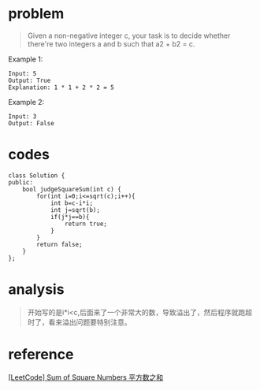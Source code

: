 # problem
>Given a non-negative integer c, your task is to decide whether there're two integers a and b such that a2 + b2 = c.

Example 1:
```
Input: 5
Output: True
Explanation: 1 * 1 + 2 * 2 = 5
```
Example 2:
```
Input: 3
Output: False
```

# codes
```
class Solution {
public:
    bool judgeSquareSum(int c) {
        for(int i=0;i<=sqrt(c);i++){
            int b=c-i*i;
            int j=sqrt(b);
            if(j*j==b){
                return true;
            }
        }
        return false;
    }
};
```

# analysis
>开始写的是i*i<c,后面来了一个非常大的数，导致溢出了，然后程序就跑超时了，看来溢出问题要特别注意。

# reference
[[LeetCode] Sum of Square Numbers 平方数之和][1]

[1]: http://www.cnblogs.com/grandyang/p/7190506.html